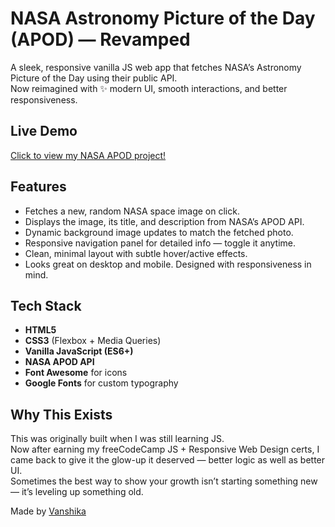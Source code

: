 # NASA Astronomy Picture of the Day (APOD) — Revamped

A sleek, responsive vanilla JS web app that fetches NASA’s Astronomy Picture of the Day using their public API.  
Now reimagined with ✨ modern UI, smooth interactions, and better responsiveness.  

## Live Demo

[Click to view my NASA APOD project!](https://vanshikacy.github.io/nasa-APOD-revamped/)

## Features

- Fetches a new, random NASA space image on click.
- Displays the image, its title, and description from NASA’s APOD API.
- Dynamic background image updates to match the fetched photo.
- Responsive navigation panel for detailed info — toggle it anytime.
- Clean, minimal layout with subtle hover/active effects.
- Looks great on desktop and mobile. Designed with responsiveness in mind.

## Tech Stack

- **HTML5**
- **CSS3** (Flexbox + Media Queries)
- **Vanilla JavaScript (ES6+)**
- **NASA APOD API**
- **Font Awesome** for icons
- **Google Fonts** for custom typography

## Why This Exists

This was originally built when I was still learning JS.  
Now after earning my freeCodeCamp JS + Responsive Web Design certs, I came back to give it the glow-up it deserved — better logic as well as better UI.  
Sometimes the best way to show your growth isn’t starting something new — it’s leveling up something old.

Made by [Vanshika](https://github.com/vanshikacy)  
